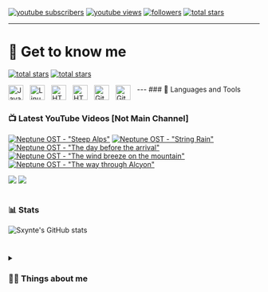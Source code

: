 
   <p align="left">
      <a href="https://www.youtube.com/@craftxultra?sub_confirmation=1">
         <img alt="youtube subscribers" title="My Subscribers" src="https://img.shields.io/youtube/channel/subscribers/UCtCm8nCi0T_1BNO_MxBSZDA?style=for-the-badge&logo=youtube&logoSize=auto&labelColor=%23ad4734"/></a> 
      <a href="https://www.youtube.com/@craftxultra">
         <img alt="youtube views" title="My YouTube Views" src="https://custom-icon-badges.demolab.com/youtube/channel/views/UCtCm8nCi0T_1BNO_MxBSZDA?style=for-the-badge&logo=eye&logoColor=white&logoSize=auto&labelColor=%23f5c842&color=ffe944"/></a> 
      <a href="https://github.com/Sxynte?tab=followers">
         <img alt="followers" title="Follow me on Github" src="https://img.shields.io/github/followers/Sxynte?style=for-the-badge&logo=github&logoSize=auto&labelColor=007ec6&color=00a2ff"/></a>
      <a href="https://github.com/Sxynte?tab=repositories&sort=stargazers">
         <img alt="total stars" title="Total stars on GitHub" src="https://custom-icon-badges.demolab.com/github/stars/Sxynte?style=for-the-badge&logo=star&labelColor=488207&color=55960c"/></a>
   </p>

---
# 🧠 Get to know me
   <p align="left">
      <a href="https://dsc.gg/neptune-net">
         <img alt="total stars" title="Join the Community" src="https://img.shields.io/badge/Discord-Join%20Now-brightgreen?style=for-the-badge&logo=Discord&logoSize=auto&labelColor=3c45a5&color=5764f1&link=https%3A%2F%2Fdsc.gg%2Fneptune-net"/></a>
      <a href="https://e-z.bio/syntetv">
         <img alt="total stars" title="Biography - Socials" src="https://custom-icon-badges.demolab.com/badge/Biograpgy-Read%20Me-brightgreen?style=for-the-badge&logo=logs&logoSize=auto&labelColor=084133&color=128e6f"/></a>
   </p>
---
### 🧰 Languages and Tools

<img align="left" alt="Java" width="30px" style="padding-right:10px;" src="https://cdn.jsdelivr.net/gh/devicons/devicon@latest/icons/java/java-original.svg"/>
<img align="left" alt="Linux" width="30px" style="padding-right:10px;" src="https://cdn.jsdelivr.net/gh/devicons/devicon/icons/linux/linux-original.svg" />
<img align="left" alt="HTML" width="30px" style="padding-right:10px;" src="https://cdn.jsdelivr.net/gh/devicons/devicon@latest/icons/intellij/intellij-original.svg" />
<img align="left" alt="HTML" width="30px" style="padding-right:10px;" src="https://yt3.googleusercontent.com/ytc/AIdro_nZX71KUAHdeQ0PDnYeWymu39S3kiROcyLJnmFbdln89lc=s900-c-k-c0x00ffffff-no-rj" />
<img align="left" alt="GitBook" width="30px" style="padding-right:10px;" src="https://cdn.jsdelivr.net/gh/devicons/devicon@latest/icons/gitbook/gitbook-original.svg" />
<img align="left" alt="GitHub" width="30px" style="padding-right:10px;" src="https://cdn.jsdelivr.net/gh/devicons/devicon@latest/icons/github/github-original.svg" />
<br />

#

### 📺 Latest YouTube Videos [Not Main Channel]

<!-- BEGIN YOUTUBE-CARDS -->
[![Neptune OST - "Steep Alps"](https://ytcards.demolab.com/?id=u6tHtPzbZOU&title=Neptune+OST+-+%22Steep+Alps%22&lang=de&timestamp=1732017564&background_color=%230d1117&title_color=%23ffffff&stats_color=%23dedede&max_title_lines=1&width=250&border_radius=5&duration=193 "Neptune OST - \"Steep Alps\"")](https://www.youtube.com/watch?v=u6tHtPzbZOU)
[![Neptune OST - "String Rain"](https://ytcards.demolab.com/?id=mdEuxg8leMA&title=Neptune+OST+-+%22String+Rain%22&lang=de&timestamp=1731932073&background_color=%230d1117&title_color=%23ffffff&stats_color=%23dedede&max_title_lines=1&width=250&border_radius=5&duration=134 "Neptune OST - \"String Rain\"")](https://www.youtube.com/watch?v=mdEuxg8leMA)
[![Neptune OST - "The day before the arrival"](https://ytcards.demolab.com/?id=maATEHUUn-w&title=Neptune+OST+-+%22The+day+before+the+arrival%22&lang=de&timestamp=1731665108&background_color=%230d1117&title_color=%23ffffff&stats_color=%23dedede&max_title_lines=1&width=250&border_radius=5&duration=133 "Neptune OST - \"The day before the arrival\"")](https://www.youtube.com/watch?v=maATEHUUn-w)
[![Neptune OST - "The wind breeze on the mountain"](https://ytcards.demolab.com/?id=e16tBGSPJdk&title=Neptune+OST+-+%22The+wind+breeze+on+the+mountain%22&lang=de&timestamp=1708460253&background_color=%230d1117&title_color=%23ffffff&stats_color=%23dedede&max_title_lines=1&width=250&border_radius=5&duration=101 "Neptune OST - \"The wind breeze on the mountain\"")](https://www.youtube.com/watch?v=e16tBGSPJdk)
[![Neptune OST - "The way through Alcyon"](https://ytcards.demolab.com/?id=ATeu26C0ey4&title=Neptune+OST+-+%22The+way+through+Alcyon%22&lang=de&timestamp=1708377103&background_color=%230d1117&title_color=%23ffffff&stats_color=%23dedede&max_title_lines=1&width=250&border_radius=5&duration=65 "Neptune OST - \"The way through Alcyon\"")](https://www.youtube.com/watch?v=ATeu26C0ey4)
<!-- END YOUTUBE-CARDS -->

[<img src="https://custom-icon-badges.demolab.com/badge/-Main%20Channel-red?style=for-the-badge&logo=video&logoColor=white"/>](https://www.youtube.com/c/@craftxultra?sub_confirmation=1)
[<img src="https://custom-icon-badges.demolab.com/badge/-Music%20Channel-red?style=for-the-badge&logo=video&logoColor=white"/>](https://www.youtube.com/@DE_Neptune)

#

### 📊 Stats

![Sxynte's GitHub stats](https://github-readme-stats.vercel.app/api?username=Sxynte&show_icons=true&theme=gruvbox)

<!-- ![GitHub Streak](https://streak-stats.demolab.com?user=Sxynte&theme=gruvbox&border_radius=4.5) -->

#
<details>
 <summary><h3>👨‍💻 Things about me</h3></summary>Building cool things and making a little noise. I'm a software developer apprentice at a $24M company, where I'm constantly learning and growing as I craft digital experiences.  I also love to express my creativity through composing music for my Minecraft server – it's a fun way to blend my passions ["Music-Channel"](https://www.youtube.com/@DE_Neptune).  My journey has also included exploring the world of entertainment videos, a chapter filled with fun memories ["Private-Main Channel"](https://www.youtube.com/@craftxultra).  I'm excited to see what the future holds!  For business inquiries, please contact me at business@nt-neptune.de.
   
<!--[website]: https://example.com-->
[youtube]: https://youtube.com/@Sxynte
